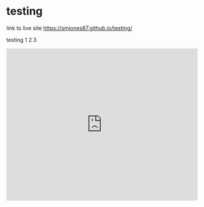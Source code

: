 # testing

link to live site https://smjones87.github.io/testing/

testing 1 2 3 

<div class="flourish-embed flourish-chart" data-src="visualisation/4213141"><script src="https://public.flourish.studio/resources/embed.js"></script></div>

<iframe title="Golden Oldies" aria-label="chart" id="datawrapper-chart-1GMNj" src="https://datawrapper.dwcdn.net/1GMNj/1/" scrolling="no" frameborder="0" style="width: 0; min-width: 100% !important; border: none;" height="400"></iframe><script type="text/javascript">!function(){"use strict";window.addEventListener("message",(function(a){if(void 0!==a.data["datawrapper-height"])for(var e in a.data["datawrapper-height"]){var t=document.getElementById("datawrapper-chart-"+e)||document.querySelector("iframe[src*='"+e+"']");t&&(t.style.height=a.data["datawrapper-height"][e]+"px")}}))}();
</script>
